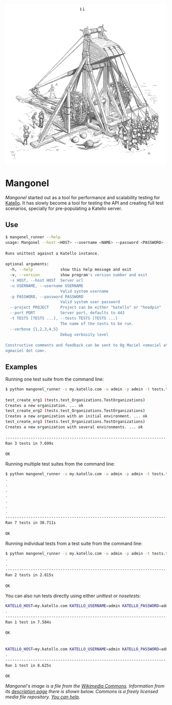![mangonel](logo_mangonel.png)

Mangonel
========
*Mangonel* started out as a tool for performance and scalability testing for [Katello](http://katello.org). It has slowly become a tool for testing the API and creating full test scenarios, specially for pre-populating a Katello server.

Use
---

```bash
$ mangonel_runner --help
usage: Mangonel --host <HOST> --username <NAME> --password <PASSWORD> --tests [<TEST1>, <TESTn>]

Runs unittest against a Katello instance.

optional arguments:
  -h, --help            show this help message and exit
  -v, --version         show program's version number and exit
  -s HOST, --host HOST  Server url
  -u USERNAME, --username USERNAME
                        Valid system username
  -p PASSWORD, --password PASSWORD
                        Valid system user password
  --project PROJECT     Project can be either "katello" or "headpin"
  --port PORT           Server port, defaults to 443
  -t TESTS [TESTS ...], --tests TESTS [TESTS ...]
                        The name of the tests to be run.
  --verbose {1,2,3,4,5}
                        Debug verbosity level

Constructive comments and feedback can be sent to Og Maciel <omaciel at
ogmaciel dot com>.
```

Examples
--------

Running one test suite from the command line:

```bash
$ python mangonel_runner -s my.katello.com -u admin -p admin -t tests.test_Organizations --verbose 3

test_create_org1 (tests.test_Organizations.TestOrganizations)
Creates a new organization. ... ok
test_create_org2 (tests.test_Organizations.TestOrganizations)
Creates a new organization with an initial environment. ... ok
test_create_org3 (tests.test_Organizations.TestOrganizations)
Creates a new organization with several environments. ... ok

----------------------------------------------------------------------
Ran 3 tests in 7.699s

OK
```

Running multiple test suites from the command line:

```bash
$ python mangonel_runner -s my.katello.com -u admin -p admin -t tests.test_Organizations -t tests.test_ActivationKeys --verbose 3
.
.
.
.
.
.
.
----------------------------------------------------------------------
Ran 7 tests in 38.711s

OK
```

Running individual tests from a test suite from the command line:

```bash
$ python mangonel_runner -s my.katello.com -u admin -p admin -t tests.test_Organizations.TestOrganizations.test_create_org1 -t tests.test_Organizations.TestOrganizations.test_create_org2 --verbose 4
.
.
----------------------------------------------------------------------
Ran 2 tests in 2.815s

OK
```

You can also run tests directly using either *unittest* or *nosetests*:

```bash
KATELLO_HOST=my.katello.com KATELLO_USERNAME=admin KATELLO_PASSWORD=admin python -m unittest tests.test_SystemGroups.TestSystemGroups.test_create_system_group_with_system_and_delete_1
.
----------------------------------------------------------------------
Ran 1 test in 7.584s

OK


KATELLO_HOST=my.katello.com KATELLO_USERNAME=admin KATELLO_PASSWORD=admin nosetests tests.test_SystemGroups:TestSystemGroups.test_create_system_group_with_system_and_delete_1
.
----------------------------------------------------------------------
Ran 1 test in 8.625s

OK
```

*Mangonel's image is a file from the [Wikimedia Commons](https://commons.wikimedia.org/wiki/Main_Page). Information from its [description page](https://commons.wikimedia.org/wiki/File:Mangonneau.png) there is shown below.
Commons is a freely licensed media file repository. [You can help](https://commons.wikimedia.org/wiki/Commons:Welcome).*
